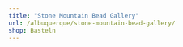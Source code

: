 ```yaml
---
title: "Stone Mountain Bead Gallery"
url: /albuquerque/stone-mountain-bead-gallery/
shop: Basteln
---
```

